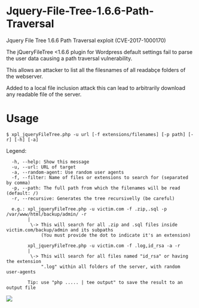 # Jquery-File-Tree-1.6.6-Path-Traversal
Jquery File Tree 1.6.6 Path Traversal exploit (CVE-2017-1000170)

The jQueryFileTree <1.6.6 plugin for Wordpress default settings fail to parse the user data causing a path traversal vulnerability.

This allows an attacker to list all the filesnames of all readabçe folders of the webserver. 

Added to a local file inclusion attack this can lead to arbitrarily download any readable file of the server.

# Usage

`$ xpl_jqueryFileTree.php -u url [-f extensions/filenames] [-p path] [-r] [-h] [-a]`

Legend:
```
  -h, --help: Show this message
  -u, --url: URL of target
  -a, --random-agent: Use random user agents
  -f, --filter: Name of files or extensions to search for (separated by comma)
  -p, --path: The full path from which the filenames will be read (default: /)
  -r, --recursive: Generates the tree recursivelly (be careful)

  e.g.: xpl_jqueryFileTree.php -u victim.com -f .zip,.sql -p /var/www/html/backup/admin/ -r
        |
         \-> This will search for all .zip and .sql files inside victim.com/backup/admin and its subpaths
             (You must provide the dot to indicate it's an extension)

        xpl_jqueryFileTree.php -u victim.com -f .log,id_rsa -a -r
        |
         \-> This will search for all files named "id_rsa" or having the extension
             ".log" within all folders of the server, with random user-agents

        Tip: use "php ..... | tee output" to save the result to an output file
```

![](https://i.imgur.com/K2ITuMg.png)
